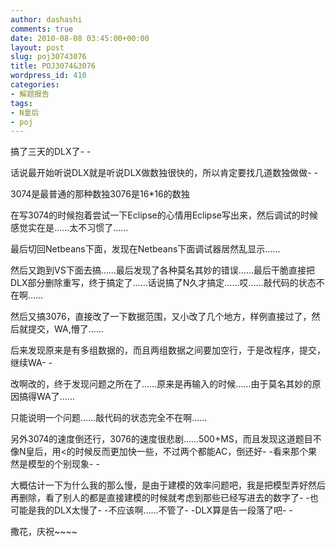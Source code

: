 ```yaml
---
author: dashashi
comments: true
date: 2010-08-08 03:45:00+00:00
layout: post
slug: poj30743076
title: POJ3074&3076
wordpress_id: 410
categories:
- 解题报告
tags:
- N皇后
- poj
---
```


搞了三天的DLX了- -

话说最开始听说DLX就是听说DLX做数独很快的，所以肯定要找几道数独做做- -

3074是最普通的那种数独3076是16*16的数独

在写3074的时候抱着尝试一下Eclipse的心情用Eclipse写出来，然后调试的时候感觉实在是……太不习惯了……

最后切回Netbeans下面，发现在Netbeans下面调试器居然乱显示……

然后又跑到VS下面去搞……最后发现了各种莫名其妙的错误……最后干脆直接把DLX部分删除重写，终于搞定了……话说搞了N久才搞定……哎……敲代码的状态不在啊……

然后又搞3076，直接改了一下数据范围，又小改了几个地方，样例直接过了，然后就提交，WA,懵了……

后来发现原来是有多组数据的，而且两组数据之间要加空行，于是改程序，提交，继续WA- -

改啊改的，终于发现问题之所在了……原来是再输入的时候……由于莫名其妙的原因搞得WA了……

只能说明一个问题……敲代码的状态完全不在啊……

另外3074的速度倒还行，3076的速度很悲剧……500+MS，而且发现这道题目不像N皇后，用<的时候反而更加快一些，不过两个都能AC，倒还好- -看来那个果然是模型的个别现象- -

大概估计一下为什么我的那么慢，是由于建模的效率问题吧，我是把模型弄好然后再删除，看了别人的都是直接建模的时候就考虑到那些已经写进去的数字了- -也可能是我的DLX太慢了- -不应该啊……不管了- -DLX算是告一段落了吧- -

撒花，庆祝~~~~  







